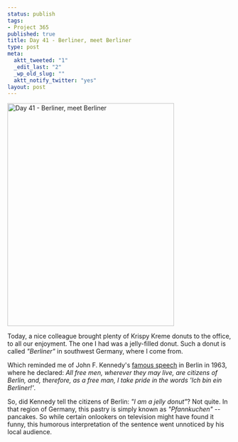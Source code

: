 ```yaml
--- 
status: publish
tags: 
- Project 365
published: true
title: Day 41 - Berliner, meet Berliner
type: post
meta: 
  aktt_tweeted: "1"
  _edit_last: "2"
  _wp_old_slug: ""
  aktt_notify_twitter: "yes"
layout: post
---
```

<a href="http://www.flickr.com/photos/freeed/5434362227/" title="Day 41 - Berliner, meet Berliner by Fred​, on Flickr"><img src="http://farm6.static.flickr.com/5214/5434362227_65bcf5d62b.jpg" width="375" height="500" alt="Day 41 - Berliner, meet Berliner" /></a>

Today, a nice colleague brought plenty of Krispy Kreme donuts to the office, to all our enjoyment. The one I had was a jelly-filled donut. Such a donut is called <em>"Berliner"</em> in southwest Germany, where I come from.

Which reminded me of John F. Kennedy's <a href="http://en.wikipedia.org/wiki/Ich_bin_ein_Berliner">famous speech</a> in Berlin in 1963, where he declared: <em>All free men, wherever they may live, are citizens of Berlin, and, therefore, as a free man, I take pride in the words 'Ich bin ein Berliner!'</em>.

So, did Kennedy tell the citizens of Berlin: <em>"I am a jelly donut"</em>? Not quite. In that region of Germany, this pastry is simply known as <em>"Pfannkuchen"</em> -- pancakes. So while certain onlookers on television might have found it funny, this humorous interpretation of the sentence went unnoticed by his local audience.
